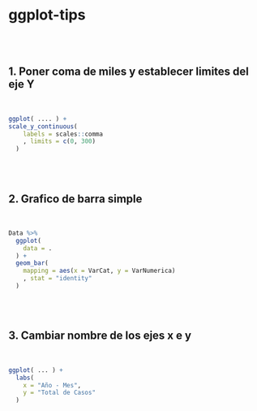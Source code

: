 # ggplot-tips

<br />
<br />

## 1. Poner coma de miles y establecer limites del eje Y

<br />

```r
ggplot( .... ) +
scale_y_continuous(
    labels = scales::comma
    , limits = c(0, 300)
  )
```


<br />
<br />

## 2. Grafico de barra simple

<br />

```r
Data %>%  
  ggplot(
    data = .
  ) +
  geom_bar(
    mapping = aes(x = VarCat, y = VarNumerica)
    , stat = "identity"
  )
```

<br />
<br />

## 3. Cambiar nombre de los ejes x e y

<br />

```r
ggplot( ... ) +
  labs(
    x = "Año - Mes",
    y = "Total de Casos"
  )
```

<br />
<br />

